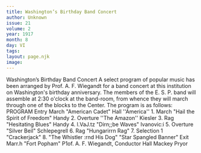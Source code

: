 ```yaml
---
title: Washington’s Birthday Band Concert
author: Unknown
issue: 21
volume: 2
year: 1917
month: 8
day: VI
tags:
layout: page.njk
image:
---
```

Washington’s Birthday Band Concert   A select program of popular music has been arranged by Prof. A. F. Wiegandt for a band concert at this institution on Washington's birthday anniversary. The members of the E. S. P. band will assemble at 2:30 o'clock at the band-room, from whence they will march through one of the blocks to the Center. The program is as follows:   PROGRAM   Entry March "American Cadet" Hall ''America''   1. March "Hail the Spirit of Freedom" Handy   2. Overture ''The Amazon'' Kiesler   3. Rag "Hesitating Blues" Handy   4. l.VaJ.tz "Dirn;;be Waves" Ivanovic:i   5. Overture "Silver Beil" Schlepegrell   6. Rag "Hungarirrn Rag"   7. Selection 1 "Crackerjack"   8. "The Whistler :rnd His Dog" "Star Spangled Banner"   Exit Marr.h "Fort Popham"   P1of. A. F. Wiegandt, Conductor   Hall   Mackey Pryor   




